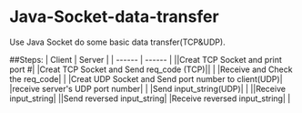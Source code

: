 # Java-Socket-data-transfer
Use Java Socket do some basic data transfer(TCP&amp;UDP).

##Steps: 
| Client | Server |
| ------ | ------ |
||Creat TCP Socket and print port #|
|Creat TCP Socket and Send req_code (TCP)||
| |Receive and Check the req_code|
| |Creat UDP Socket and Send port number to client(UDP)|
|receive server's UDP port number| |
|Send input_string(UDP)| |
||Receive input_string|
||Send reversed input_string|
|Receive reversed input_string| |

